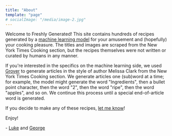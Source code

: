 ```yaml
---
title: "About"
template: "page"
# socialImage: "/media/image-2.jpg"
---
```


Welcome to Freshly Generated! This site contains hundreds of recipes generated by a [machine learning model](https://nlp.seas.harvard.edu/2018/04/03/attention.html) for your amusement and (hopefully) your cooking pleasure. The titles and images are scraped from the New York Times Cooking section, but the recipes themselves were not written or curated by humans in any manner. 

If you're interested in the specifics on the machine learning side, we used [Grover](https://github.com/rowanz/grover) to generate articles in the style of author Melissa Clark from the New York Times Cooking section. We generate articles one (sub)word at a time; for example, the model might generate the word "Ingredients", then a bullet point character, then the word "2", then the word "ripe", then the word "apples", and so on. We continue this process until a special end-of-article word is generated. 

If you decide to make any of these recipes, [let me know](mailto:lmelaskyriazi@college.harvard.edu)! 

Enjoy! 

\- [Luke](https://github.com/lukemelas) and [George](https://github.com/marble999)

